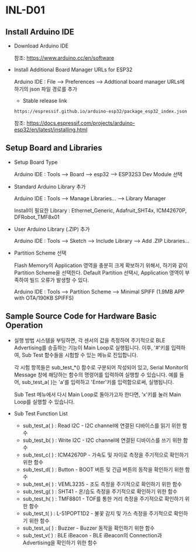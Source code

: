 # INL-D01

## Install Arduino IDE
- Download Arduino IDE

  참조: <https://www.arduino.cc/en/software>
- Install Additional Board Manager URLs for ESP32

  Arduino IDE : File --> Preferences --> Addtional board manager URLs에 하기의 json 파일 경로를 추가

  - Stable release link
  ```
  https://espressif.github.io/arduino-esp32/package_esp32_index.json
  ```

  참조: <https://docs.espressif.com/projects/arduino-esp32/en/latest/installing.html>

## Setup Board and Libraries
- Setup Board Type

  Arduino IDE : Tools --> Board --> esp32 --> ESP32S3 Dev Module 선택

- Standard Arduino Library 추가

  Arduino IDE : Tools --> Manage Libraries... --> Library Manager

  Install이 필요한 Library : Ethernet_Generic, Adafruit_SHT4x, ICM42670P, DFRobot_TMF8x01

- User Arduino Library (.ZIP) 추가

  Arduino IDE : Tools --> Sketch --> Include Library --> Add .ZIP Libraries...

- Partition Scheme 선택

  Flash Memory의 Application 영역을 충분히 크게 확보하기 위해서, 하기와 같이 Partition Scheme을 선택한다. Default Partition 선택시, Application 영역이 부족하여 빌드 오류가 발생할 수 있다.
  
  Arduino IDE : Tools --> Partition Scheme --> Minimal SPIFF (1.9MB APP with OTA/190KB SPIFFS)
## Sample Source Code for Hardware Basic Operation
- 실행 방법
  시스템을 부팅하면, 각 센서의 값을 측정하여 주기적으로 BLE Advertising를 송출하는 기능이 Main Loop로 실행됩니다. 이후, '#'키를 입력하여, Sub Test 함수들을 시험할 수 있는 메뉴로 진입합니다.

  각 시험 항목들은 sub_test_*() 함수로 구분되어 작성되어 있고, Serial Monitor의 Message 창에 해당하는 함수의 명령어를 입력하여 실행할 수 있습니다. 예를 들어, sub_test_a( )는 'a'를 입력하고 'Enter'키를 입력함으로써, 실행됩니다.

  Sub Test 메뉴에서 다시 Main Loop로 돌아가고자 한다면, 'x'키를 눌러 Main Loop를 실행할 수 있습니다.

- Sub Test Function List
  - sub_test_a( ) : Read I2C - I2C channel에 연결된 디바이스를 읽기 위한 함수
  - sub_test_b( ) : Write I2C - I2C channel에 연결된 디바이스를 쓰기 위한 함수
  - sub_test_c( ) : ICM42670P - 가속도 및 자이로 측정을 주기적으로 확인하기 위한 함수
  - sub_test_d( ) : Button - BOOT 버튼 및 긴급 버튼의 동작을 확인하기 위한 함수
  - sub_test_e( ) : VEML3235 - 조도 측정을 주기적으로 확인하기 위한 함수
  - sub_test_g( ) : SHT41 - 온/습도 측정을 주기적으로 확인하기 위한 함수
  - sub_test_h( ) : TMF8801 - TOF를 통한 거리 측정을 주기적으로 확인하기 위한 함수
  - sub_test_t( ) : L-51POPT1D2 - 불꽃 감지 및 가스 측정을 주기적으로 확인하기 위한 함수
  - sub_test_u( ) : Buzzer - Buzzer 동작을 확인하기 위한 함수
  - sub_test_v( ) : BLE iBeacon - BLE iBeacon의 Connection과 Advertising을 확인하기 위한 함수

